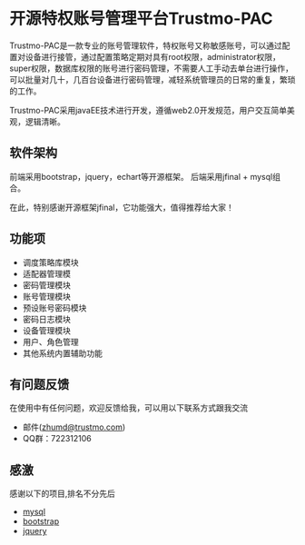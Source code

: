 # 开源特权账号管理平台Trustmo-PAC
Trustmo-PAC是一款专业的账号管理软件，特权账号又称敏感账号，可以通过配置对设备进行接管，通过配置策略定期对具有root权限，administrator权限，super权限，数据库权限的账号进行密码管理，不需要人工手动去单台进行操作，可以批量对几十，几百台设备进行密码管理，减轻系统管理员的日常的重复，繁琐的工作。

Trustmo-PAC采用javaEE技术进行开发，遵循web2.0开发规范，用户交互简单美观，逻辑清晰。

## 软件架构
前端采用bootstrap，jquery，echart等开源框架。 后端采用jfinal + mysql组合。

在此，特别感谢开源框架jfinal，它功能强大，值得推荐给大家！

## 功能项

* 调度策略库模块
* 适配器管理模
* 密码管理模块
* 账号管理模块
* 预设账号密码模块
* 密码日志模块
* 设备管理模块
* 用户、角色管理
* 其他系统内置辅助功能

## 有问题反馈
在使用中有任何问题，欢迎反馈给我，可以用以下联系方式跟我交流

* 邮件(zhumd@trustmo.com)
* QQ群：722312106


## 感激
感谢以下的项目,排名不分先后

* [mysql](https://www.mysql.com/) 
* [bootstrap](http://www.bootcss.com/)
* [jquery](http://jquery.com)
